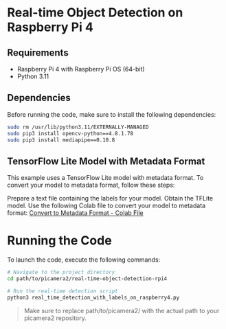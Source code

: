 # Real-time Object Detection on Raspberry Pi 4

## Requirements

- Raspberry Pi 4 with Raspberry Pi OS (64-bit)
- Python 3.11

## Dependencies

Before running the code, make sure to install the following dependencies:

```bash
sudo rm /usr/lib/python3.11/EXTERNALLY-MANAGED
sudo pip3 install opencv-python==4.8.1.78
sudo pip3 install mediapipe==0.10.8
```
## TensorFlow Lite Model with Metadata Format

This example uses a TensorFlow Lite model with metadata format. To convert your model to metadata format, follow these steps:

Prepare a text file containing the labels for your model.
Obtain the TFLite model.
Use the following Colab file to convert your model to metadata format:
<a href="https://colab.research.google.com/github/tensorflow/tensorflow/blob/master/tensorflow/lite/g3doc/models/convert/metadata_writer_tutorial.ipynb">Convert to Metadata Format - Colab File </a>

# Running the Code

To launch the code, execute the following commands:
```bash
# Navigate to the project directory
cd path/to/picamera2/real-time-object-detection-rpi4

# Run the real-time detection script
python3 real_time_detection_with_labels_on_raspberry4.py

```
<blockquote> 
<p dir="auto">Make sure to replace path/to/picamera2/ with the actual path to your picamera2 repository.</p>
<blockquote>